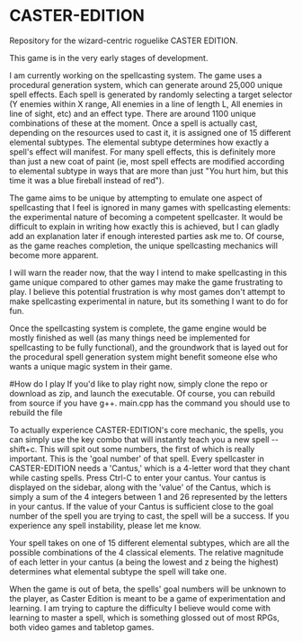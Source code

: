 CASTER-EDITION
==============

Repository for the wizard-centric roguelike CASTER EDITION.

This game is in the very early stages of development.

I am currently working on the spellcasting system. The game uses a procedural generation system, which can generate around 25,000 unique spell effects. Each spell is generated by randomly selecting a target selector (Y enemies within X range, All enemies in a line of length L, All enemies in line of sight, etc) and an effect type. There are around 1100 unique combinations of these at the moment. Once a spell is actually cast, depending on the resources used to cast it, it is assigned one of 15 different elemental subtypes. The elemental subtype determines how exactly a spell's effect will manifest. For many spell effects, this is definitely more than just a new coat of paint (ie, most spell effects are modified according to elemental subtype in ways that are more than just "You hurt him, but this time it was a blue fireball instead of red").

The game aims to be unique by attempting to emulate one aspect of spellcasting that I feel is ignored in many games with spellcasting elements: the experimental nature of becoming a competent spellcaster. It would be difficult to explain in writing how exactly this is achieved, but I can gladly add an explanation later if enough interested parties ask me to. Of course, as the game reaches completion, the unique spellcasting mechanics will become more apparent.

I will warn the reader now, that the way I intend to make spellcasting in this game unique compared to other games may make the game frustrating to play. I believe this potential frustration is why most games don't attempt to make spellcasting experimental in nature, but its something I want to do for fun. 

Once the spellcasting system is complete, the game engine would be mostly finished as well (as many things need be implemented for spellcasting to be fully functional), and the groundwork that is layed out for the procedural spell generation system might benefit someone else who wants a unique magic system in their game.


#How do I play
If you'd like to play right now, simply clone the repo or download as zip, and launch the executable. Of course, you can rebuild from source if you have g++. main.cpp has the command you should use to rebuild the file

To actually experience CASTER-EDITION's core mechanic, the spells, you can simply use the key combo that will instantly teach you a new spell -- shift+c. This will spit out some numbers, the first of which is really important. This is the 'goal number' of that spell. Every spellcaster in CASTER-EDITION needs a 'Cantus,' which is a 4-letter word that they chant while casting spells. Press Ctrl-C to enter your cantus. Your cantus is displayed on the sidebar, along with the 'value' of the Cantus, which is simply a sum of the 4 integers between 1 and 26 represented by the letters in your cantus. If the value of your Cantus is sufficient close to the goal number of the spell you are trying to cast, the spell will be a success. If you experience any spell instability, please let me know.

Your spell takes on one of 15 different elemental subtypes, which are all the possible combinations of the 4 classical elements. The relative magnitude of each letter in your cantus (a being the lowest and z being the highest) determines what elemental subtype the spell will take one. 

When the game is out of beta, the spells' goal numbers will be unknown to the player, as Caster Edition is meant to be a game of experimentation and learning. I am trying to capture the difficulty I believe would come with learning to master a spell, which is something glossed out of most RPGs, both video games and tabletop games. 